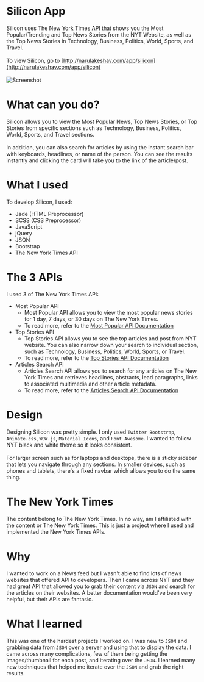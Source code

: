 # Silicon App
Silicon uses The New York Times API that shows you the Most Popular/Trending and Top News Stories from the NYT Website, as well as the Top News Stories in Technology, Business, Politics, World, Sports, and Travel.
<br><br>
To view Silicon, go to [http://narulakeshav.com/app/silicon](http://narulakeshav.com/app/silicon)
<br><br>
![Screenshot](https://i.imgur.com/RFj8fS1.png)

# What can you do?
Silicon allows you to view the Most Popular News, Top News Stories, or Top Stories from specific sections such as Technology, Business, Politics, World, Sports, and Travel sections.
<br><br>
In addition, you can also search for articles by using the instant search bar with keyboards, headlines, or name of the person. You can see the results instantly and clicking the card will take you to the link of the article/post.

# What I used
To develop Silicon, I used:

* Jade (HTML Preprocessor)
* SCSS (CSS Preprocessor)
* JavaScript
* jQuery
* JSON
* Bootstrap
* The New York Times API

# The 3 APIs
I used 3 of The New York Times API:

* Most Popular API
    * Most Popular API allows you to view the most popular news stories for 1 day, 7 days, or 30 days on The New York Times.
    * To read more, refer to the [Most Popular API Documentation](http://developer.nytimes.com/docs/most_popular_api/) 
* Top Stories API
    * Top Stories API allows you to see the top articles and post from NYT website. You can also narrow down your search to individual section, such as Technology, Business, Politics, World, Sports, or Travel.
    * To read more, refer to the [Top Stories API Documentation](http://developer.nytimes.com/docs/top_stories_api/)
* Articles Search API
    * Articles Search API allows you to search for any articles on The New York Times and retrieves headlines, abstracts, lead paragraphs, links to associated multimedia and other article metadata. 
    * To read more, refer to the [Articles Search API Documentation](http://developer.nytimes.com/docs/read/article_search_api_v2)

# Design
Designing Silicon was pretty simple. I only used `Twitter Bootstrap`, `Animate.css`, `WOW.js`, `Material Icons`, and `Font Awesome`. I wanted to follow NYT black and white theme so it looks consistent. 
<br><br>
For larger screen such as for laptops and desktops, there is a sticky sidebar that lets you navigate through any sections. In smaller devices, such as phones and tablets, there's a fixed navbar which allows you to do the same thing.

# The New York Times
The content belong to The New York Times. In no way, am I affiliated with the content or The New York Times. This is just a project where I used and implemented the New York Times APIs.

# Why
I wanted to work on a News feed but I wasn't able to find lots of news websites that offered API to developers. Then I came across NYT and they had great API that allowed you to grab their content via `JSON` and search for the articles on their websites. A better documentation would've been very helpful, but their APIs are fantasic.

# What I learned
This was one of the hardest projects I worked on. I was new to `JSON` and grabbing data from `JSON` over a server and using that to display the data. I came across many complications, few of them being getting the images/thumbnail for each post, and iterating over the `JSON`. I learned many new techniques that helped me iterate over the `JSON` and grab the right results. 

